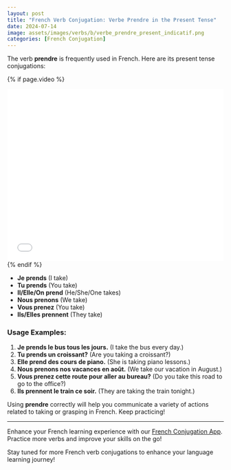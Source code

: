 ```yaml
---
layout: post
title: "French Verb Conjugation: Verbe Prendre in the Present Tense"
date: 2024-07-14
image: assets/images/verbs/b/verbe_prendre_present_indicatif.png
categories: [French Conjugation]
---
```


The verb **prendre** is frequently used in French. Here are its present tense conjugations:

<!-- Video Embed Section -->
{% if page.video %}
<div class="video-embed">
  <iframe width="100%" height="400" src="{{ page.video | escape }}" frameborder="0" allowfullscreen></iframe>
</div>
{% endif %}

- **Je prends** (I take)
- **Tu prends** (You take)
- **Il/Elle/On prend** (He/She/One takes)
- **Nous prenons** (We take)
- **Vous prenez** (You take)
- **Ils/Elles prennent** (They take)

### Usage Examples:

1. **Je prends le bus tous les jours.** (I take the bus every day.)
2. **Tu prends un croissant?** (Are you taking a croissant?)
3. **Elle prend des cours de piano.** (She is taking piano lessons.)
4. **Nous prenons nos vacances en août.** (We take our vacation in August.)
5. **Vous prenez cette route pour aller au bureau?** (Do you take this road to go to the office?)
6. **Ils prennent le train ce soir.** (They are taking the train tonight.)

Using **prendre** correctly will help you communicate a variety of actions related to taking or grasping in French. Keep practicing!

---

Enhance your French learning experience with our [French Conjugation App](http://example.com). Practice more verbs and improve your skills on the go!

Stay tuned for more French verb conjugations to enhance your language learning journey!